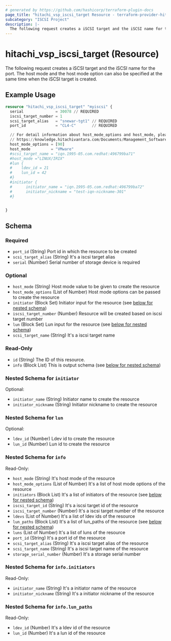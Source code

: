 ```yaml
---
# generated by https://github.com/hashicorp/terraform-plugin-docs
page_title: "hitachi_vsp_iscsi_target Resource - terraform-provider-hitachi"
subcategory: "ISCSI Project"
description: |-
  The following request creates a iSCSI target and the iSCSI name for the port. The host mode and the host mode option can also be specified at the same time when the iSCSI target is created.
---
```


# hitachi_vsp_iscsi_target (Resource)

The following request creates a iSCSI target and the iSCSI name for the port. The host mode and the host mode option can also be specified at the same time when the iSCSI target is created.

## Example Usage

```terraform
resource "hitachi_vsp_iscsi_target" "myiscsi" {
  serial              = 30078 // REQUIRED
  iscsi_target_number = 1
  scsi_target_alias   = "snewar-tgt1" // REQUIRED
  port_id             = "CL4-C"       // REQUIRED

  // For detail information about host_mode_options and host_mode, please look at the following link:
  // https://knowledge.hitachivantara.com/Documents/Management_Software/SVOS/9.8.6/Volume_Management_-_VSP_E_Series/Host_Attachment/14_Host_modes_and_host_mode_options
  host_mode_options = [90]
  host_mode         = "VMware"
  #scsi_target_name = "iqn.1995-05.com.redhat:496799ba71"
  #host_mode ="LINUX/IRIX" 
  #lun {
  #    ldev_id = 21
  #    lun_id = 42
  #}
  #initiator {
  #      initiator_name = "iqn.1995-05.com.redhat:496799ba72"
  #      initiator_nickname = "test-iqn-nickname-301"
  #}


}
```

<!-- schema generated by tfplugindocs -->
## Schema

### Required

- `port_id` (String) Port id in which the resource to be created
- `scsi_target_alias` (String) It's a iscsi target alias
- `serial` (Number) Serial number of storage device is required

### Optional

- `host_mode` (String) Host mode value to be given to create the resource
- `host_mode_options` (List of Number) Host mode options can be passed to create the resource
- `initiator` (Block Set) Initiator input for the resource (see [below for nested schema](#nestedblock--initiator))
- `iscsi_target_number` (Number) Resource will be created based on iscsi target number
- `lun` (Block Set) Lun input for the resource (see [below for nested schema](#nestedblock--lun))
- `scsi_target_name` (String) It's a iscsi target name

### Read-Only

- `id` (String) The ID of this resource.
- `info` (Block List) This is output schema (see [below for nested schema](#nestedblock--info))

<a id="nestedblock--initiator"></a>
### Nested Schema for `initiator`

Optional:

- `initiator_name` (String) Initiator name to create the resource
- `initiator_nickname` (String) Initiator nickname to create the resource


<a id="nestedblock--lun"></a>
### Nested Schema for `lun`

Optional:

- `ldev_id` (Number) Ldev id to create the resource
- `lun_id` (Number) Lun id to create the resource


<a id="nestedblock--info"></a>
### Nested Schema for `info`

Read-Only:

- `host_mode` (String) It's host mode of the resource
- `host_mode_options` (List of Number) It's a list of host mode options of the resource
- `initiators` (Block List) It's a list of initiators of the resource (see [below for nested schema](#nestedblock--info--initiators))
- `iscsi_target_id` (String) It's a iscsi target id of the resource
- `iscsi_target_number` (Number) It's a iscsi target number of the resource
- `ldevs` (List of Number) It's a list of ldev ids of the resource
- `lun_paths` (Block List) It's a list of lun_paths of the resource (see [below for nested schema](#nestedblock--info--lun_paths))
- `luns` (List of Number) It's a list of luns of the resource
- `port_id` (String) It's a port id of the resource
- `scsi_target_alias` (String) It's a iscsi target alias of the resource
- `scsi_target_name` (String) It's a iscsi target name of the resource
- `storage_serial_number` (Number) It's a storage serial number

<a id="nestedblock--info--initiators"></a>
### Nested Schema for `info.initiators`

Read-Only:

- `initiator_name` (String) It's a initiator name of the resource
- `initiator_nickname` (String) It's a initiator nickname of the resource


<a id="nestedblock--info--lun_paths"></a>
### Nested Schema for `info.lun_paths`

Read-Only:

- `ldev_id` (Number) It's a ldev id of the resource
- `lun_id` (Number) It's a lun id of the resource
